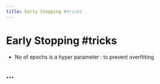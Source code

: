 ```yaml
---
title: Early Stopping #tricks
---
```


# Early Stopping #tricks
- No of epochs is a hyper parameter : to prevent overfitting

## …












































































